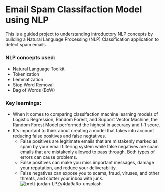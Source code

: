 # Email Spam Classifaction Model using NLP

This is a guided project to understanding introductory NLP concepts by building a Natural Language Processing (NLP) Classification application to detect spam emails.

### NLP concepts used:
* Natural Language Toolkit
* Tokenization
* Lemmatization
* Stop Word Removal
* Bag of Words (BoW)

### Key learnings:
* When it comes to comparing classifaction machine learning models of Logistic Regression, Random Forest, and Support Vector Machine, the Random Forest Model performed the highest in accuracy and f-1 score.
* It's important to think about creating a model that takes into account reducing false positives and false negtatives.
    * False positives are legitimate emails that are mistakenly marked as spam by your email filtering system while false negatives are spam emails that are mistakenly allowed to pass through. Both types of errors can cause problems. 
    * False positives can make you miss important messages, damage your reputation, and reduce your deliverability. 
    * False negatives can expose you to scams, fraud, viruses, and other threats, and clutter your inbox with junk.
![brett-jordan-LPZy4da9aRo-unsplash](https://github.com/vangpa/email_spam_nlp/assets/63076021/08548682-4579-4706-bb3b-b3ba9daea3b9)
